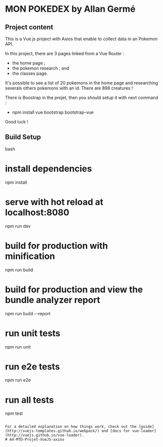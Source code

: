 # MON POKEDEX by Allan Germé 

## Project content

This is a Vue.js project with Axios that enable to collect data in an Pokemon API. 

In this project, there are 3 pages linked from a Vue Router : 

- the home page ;
- the pokemon research ; and
- the classes page.

It's possible to see a list of 20 pokemons in the home page and researching severals others pokemons with an id. There are 898 creatures ! 

There is Boostrap in the projet, then you should setup it with next command : 

- npm install vue bootstrap bootstrap-vue

Good luck ! 

## Build Setup

bash
# install dependencies
npm install

# serve with hot reload at localhost:8080
npm run dev

# build for production with minification
npm run build

# build for production and view the bundle analyzer report
npm run build --report

# run unit tests
npm run unit

# run e2e tests
npm run e2e

# run all tests
npm test
```

For a detailed explanation on how things work, check out the [guide](http://vuejs-templates.github.io/webpack/) and [docs for vue-loader](http://vuejs.github.io/vue-loader).
#   A 4 - M T D - P r o j e t - V u e J S - a x i o s 
 
 
